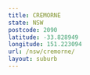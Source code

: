 ```yaml
---
title: CREMORNE
state: NSW
postcode: 2090
latitude: -33.828949
longitude: 151.223094
url: /nsw/cremorne/
layout: suburb
---
```

